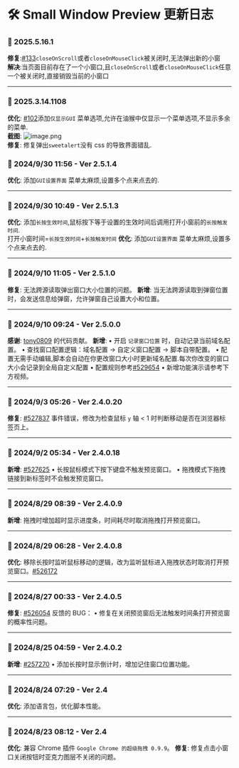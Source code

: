 # **🛠️ Small Window Preview 更新日志**

### **📅 2025.5.16.1**

**修复**:[#133](https://github.com/ChinaGodMan/UserScripts/issues/133)`closeOnScroll`或者`closeOnMouseClick`被关闭时,无法弹出新的小窗 <br>
**解决**:当页面目前存在了一个小窗口,且`closeOnScroll`或者`closeOnMouseClick`任意一个被关闭时,直接销毁当前的小窗口 <br>

---

### **📅 2025.3.14.1108**

**优化**: [#102](https://github.com/ChinaGodMan/UserScripts/issues/102)添加`仅显示GUI` 菜单选项,允许在油猴中仅显示一个菜单选项,不显示多余的菜单.<br>
**截图**: ![image.png](https://s2.loli.net/2025/03/14/1tViJL5msKOgCPR.png) <br>
**修复**: 修复弹出`sweetalert`没有 css 的导致界面错乱. <br>

### **📅 2024/9/30 11:56 - Ver 2.5.1.4**

**优化**: 添加`GUI设置界面` 菜单太麻烦,设置多个点来点去的.

---

### **📅 2024/9/30 10:49 - Ver 2.5.1.3**

**优化**: 添加`长按生效时间`,鼠标按下等于设置的生效时间后调用打开小窗前的`长按触发时间`.<br>打开小窗时间=`长按生效时间`+`长按触发时间`
**优化**: 添加`GUI设置界面` 菜单太麻烦,设置多个点来点去的.

---

### **📅 2024/9/10 11:05 - Ver 2.5.1.0**

**修复**: 无法跨源读取弹出窗口大小位置的问题。
**新增**: 当无法跨源读取到弹窗位置时，会发送信息给弹窗，允许弹窗自己设置大小和位置。

---

### **📅 2024/9/10 09:24 - Ver 2.5.0.0**

**感谢**: [tony0809](https://greasyfork.org/zh-CN/users/20361) 的代码贡献。
**新增**:
• 开启 `记录窗口位置` 时，自动记录当前域名配置。
• 查找窗口配置逻辑：域名配置 → 自定义窗口配置 → 脚本自带配置。
• 配置无需手动编辑,脚本会自动在你更改窗口大小时更新域名配置.每次你改变的窗口大小会记录到全局自定义配置
• 配置规则参考[#529654](https://greasyfork.org/zh-CN/scripts/504880-small-window-preview/discussions/258907#comment-529654)
• 新增功能演示请参考下方视频。

---

### **📅 2024/9/3 05:26 - Ver 2.4.0.20**

**修复**: [#527837](https://greasyfork.org/zh-CN/scripts/504880-small-window-preview/discussions/258301#comment-527837) 事件错误，修改为检查鼠标 `y` 轴 < 1 时判断移动是否在浏览器标签页上。

---

### **📅 2024/9/2 05:34 - Ver 2.4.0.18**

**新增**: [#527625](https://greasyfork.org/zh-CN/scripts/504880-small-window-preview/discussions/258301#comment-527625)
• 长按鼠标模式下按下键盘不触发预览窗口。
• 拖拽模式下拖拽链接到新标签时不会触发预览窗口。

---

### **📅 2024/8/29 08:39 - Ver 2.4.0.9**

**新增**: 拖拽时增加超时显示进度条，时间耗尽时取消拖拽打开预览窗口。

---

### **📅 2024/8/29 06:28 - Ver 2.4.0.8**

**优化**: 移除长按时监听鼠标移动的逻辑，改为监听鼠标进入拖拽状态时取消打开预览窗口。[#526172](https://greasyfork.org/zh-CN/scripts/504880-small-window-preview/discussions/257270#comment-526172)

---

### **📅 2024/8/27 00:33 - Ver 2.4.0.5**

**修复**: [#526054](https://greasyfork.org/zh-CN/scripts/504880-small-window-preview/discussions/257270#comment-526054) 反馈的 BUG：
• 修复在关闭预览窗后无法触发时间条打开预览窗的概率性问题。

---

### **📅 2024/8/25 04:59 - Ver 2.4.0.2**

**新增**: [#257270](https://greasyfork.org/zh-CN/scripts/504880/discussions/257270)
• 添加长按时显示倒计时，增加记住窗口位置功能。

---

### **📅 2024/8/24 07:29 - Ver 2.4**

**优化**: 添加语言包，优化脚本性能。

---

### **📅 2024/8/23 08:12 - Ver 2.4**

**优化**: 兼容 Chrome 插件 `Google Chrome 的超级拖拽 0.9.9`。
**修复**: 修复点击小窗口关闭按钮时亚克力图层不关闭的问题。
